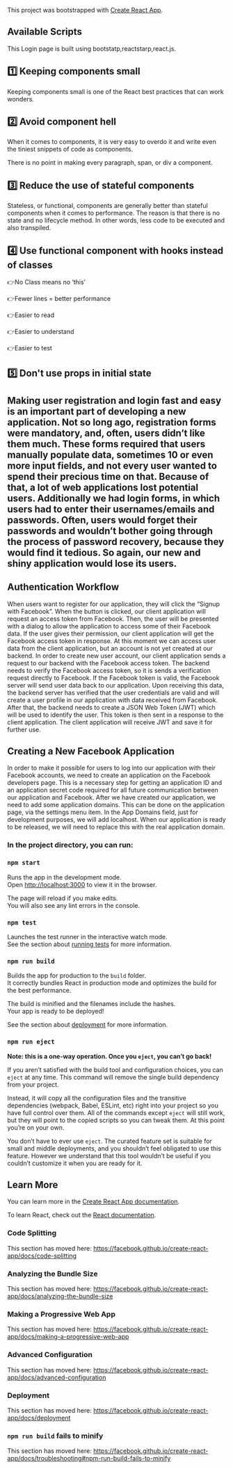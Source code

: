 This project was bootstrapped with [Create React App](https://github.com/facebook/create-react-app).

## Available Scripts

This Login page is built using bootstatp,reactstarp,react.js.

## 1️⃣ Keeping components small

Keeping components small is one of the React best practices that can work wonders.
 ⁣
## 2️⃣ Avoid component hell

When it comes to components, it is very easy to overdo it and write even the tiniest snippets of code as components.

There is no point in making every paragraph, span, or div a component.⁣

## 3️⃣ Reduce the use of stateful components

Stateless, or functional, components are generally better than stateful components when it comes to performance. The reason is that there is no state and no lifecycle method. In other words, less code to be executed and also transpiled.⁣

## 4️⃣ Use functional component with hooks instead of classes

👉No Class means no ‘this’⁣

👉Fewer lines = better performance⁣

👉Easier to read⁣

👉Easier to understand⁣

👉Easier to test⁣

## 5️⃣ Don't use props in initial state

##  Making user registration and login fast and easy is an important part of developing a new application. Not so long ago, registration forms were mandatory, and, often, users didn’t like them much. These forms required that users manually populate data, sometimes 10 or even more input fields, and not every user wanted to spend their precious time on that. Because of that, a lot of web applications lost potential users. Additionally we had login forms, in which users had to enter their usernames/emails and passwords. Often, users would forget their passwords and wouldn’t bother going through the process of password recovery, because they would find it tedious. So again, our new and shiny application would lose its users.

## Authentication Workflow
When users want to register for our application, they will click the “Signup with Facebook”. When the button is clicked, our client application will request an access token from Facebook. Then, the user will be presented with a dialog to allow the application to access some of their Facebook data. If the user gives their permission, our client application will get the Facebook access token in response. At this moment we can access user data from the client application, but an account is not yet created at our backend. In order to create new user account, our client application sends a request to our backend with the Facebook access token. The backend needs to verify the Facebook access token, so it is sends a verification request directly to Facebook. If the Facebook token is valid, the Facebook server will send user data back to our application. Upon receiving this data, the backend server has verified that the user credentials are valid and will create a user profile in our application with data received from Facebook. After that, the backend needs to create a JSON Web Token (JWT) which will be used to identify the user. This token is then sent in a response to the client application. The client application will receive JWT and save it for further use.

## Creating a New Facebook Application
In order to make it possible for users to log into our application with their Facebook accounts, we need to create an application on the Facebook developers page. This is a necessary step for getting an application ID and an application secret code required for all future communication between our application and Facebook. 
After we have created our application, we need to add some application domains. This can be done on the application page, via the settings menu item. In the App Domains field, just for development purposes, we will add localhost. When our application is ready to be released, we will need to replace this with the real application domain.

 ### In the project directory, you can run:

### `npm start`

Runs the app in the development mode.<br />
Open [http://localhost:3000](http://localhost:3000) to view it in the browser.

The page will reload if you make edits.<br />
You will also see any lint errors in the console.

### `npm test`

Launches the test runner in the interactive watch mode.<br />
See the section about [running tests](https://facebook.github.io/create-react-app/docs/running-tests) for more information.

### `npm run build`

Builds the app for production to the `build` folder.<br />
It correctly bundles React in production mode and optimizes the build for the best performance.

The build is minified and the filenames include the hashes.<br />
Your app is ready to be deployed!

See the section about [deployment](https://facebook.github.io/create-react-app/docs/deployment) for more information.

### `npm run eject`

**Note: this is a one-way operation. Once you `eject`, you can’t go back!**

If you aren’t satisfied with the build tool and configuration choices, you can `eject` at any time. This command will remove the single build dependency from your project.

Instead, it will copy all the configuration files and the transitive dependencies (webpack, Babel, ESLint, etc) right into your project so you have full control over them. All of the commands except `eject` will still work, but they will point to the copied scripts so you can tweak them. At this point you’re on your own.

You don’t have to ever use `eject`. The curated feature set is suitable for small and middle deployments, and you shouldn’t feel obligated to use this feature. However we understand that this tool wouldn’t be useful if you couldn’t customize it when you are ready for it.

## Learn More

You can learn more in the [Create React App documentation](https://facebook.github.io/create-react-app/docs/getting-started).

To learn React, check out the [React documentation](https://reactjs.org/).

### Code Splitting

This section has moved here: https://facebook.github.io/create-react-app/docs/code-splitting

### Analyzing the Bundle Size

This section has moved here: https://facebook.github.io/create-react-app/docs/analyzing-the-bundle-size

### Making a Progressive Web App

This section has moved here: https://facebook.github.io/create-react-app/docs/making-a-progressive-web-app

### Advanced Configuration

This section has moved here: https://facebook.github.io/create-react-app/docs/advanced-configuration

### Deployment

This section has moved here: https://facebook.github.io/create-react-app/docs/deployment

### `npm run build` fails to minify

This section has moved here: https://facebook.github.io/create-react-app/docs/troubleshooting#npm-run-build-fails-to-minify
